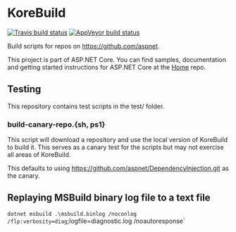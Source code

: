 KoreBuild
=========

[![Travis build status](https://img.shields.io/travis/aspnet/KoreBuild.svg?label=travis-ci&branch=dev&style=flat-square)](https://travis-ci.org/aspnet/KoreBuild/branches)
[![AppVeyor build status](https://img.shields.io/appveyor/ci/aspnetci/KoreBuild/dev.svg?label=appveyor&style=flat-square)](https://ci.appveyor.com/project/aspnetci/KoreBuild/branch/dev)

Build scripts for repos on https://github.com/aspnet.

This project is part of ASP.NET Core. You can find samples, documentation and getting started instructions for ASP.NET Core at the [Home](https://github.com/aspnet/home) repo.

## Testing

This repository contains test scripts in the test/ folder.

### build-canary-repo.{sh, ps1}

This script will download a repository and use the local version of KoreBuild to build it.
This serves as a canary test for the scripts but may not exercise all areas of KoreBuild.

This defaults to using <https://github.com/aspnet/DependencyInjection.git> as the canary.

## Replaying MSBuild binary log file to a text file
`dotnet msbuild .\msbuild.binlog /noconlog /flp:verbosity=diag`;logfile=diagnostic.log /noautoresponse`
